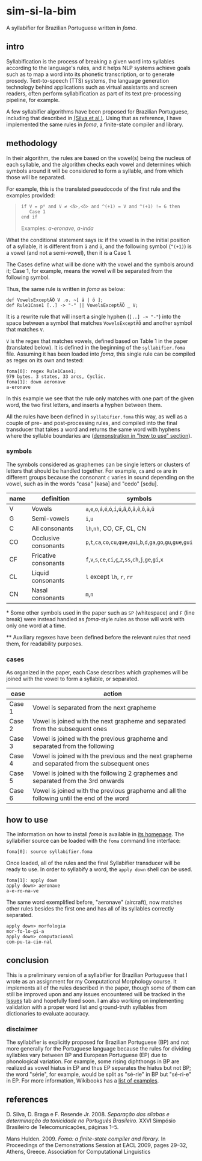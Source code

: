 # sim-si-la-bim
A syllabifier for Brazilian Portuguese written in *foma*.

## intro

Syllabification is the process of breaking a given word into syllables according to the language's rules, and it helps NLP systems achieve goals such as to map a word into its phonetic transcription, or to generate prosody. Text-to-speech (TTS) systems, the language generation technology behind applications such as virtual assistants and screen readers, often perform syllabification as part of its text pre-processing pipeline, for example.

A few syllabifier algorithms have been proposed for Brazilian Portuguese, including that described in [(Silva et al.)](https://biblioteca.sbrt.org.br/articles/2721). Using that as reference, I have implemented the same rules in *foma*, a finite-state compiler and library.

## methodology

In their algorithm, the rules are based on the vowel(s) being the nucleus of each syllable, and the algorithm checks each vowel and determines which symbols around it will be considered to form a syllable, and from which those will be separated.

For example, this is the translated pseudocode of the first rule and the examples provided:

> ```
> if V = p⁰ and V ≠ <ã>,<õ> and ^(+1) = V and ^(+1) != G then
>    Case 1
> end if
> ```
> Examples: _a-eronave, a-inda_


What the conditional statement says is: if the vowel is in the initial position of a syllable, it is different from `ã` and `õ`, and the following symbol (`^(+1)`) is a vowel (and not a semi-vowel), then it is a Case 1.

The Cases define what will be done with the vowel and the symbols around it; Case 1, for example, means the vowel will be separated from the following symbol.

Thus, the same rule is written in *foma* as below:

```
def VowelsExceptÃÕ V .o. ~[ ã | õ ];
def Rule1Case1 [..] -> "-" || VowelsExceptÃÕ _ V;
```

It is a rewrite rule that will insert a single hyphen (`[..] -> "-"`) into the space between a symbol that matches `VowelsExceptÃÕ` and another symbol that matches `V`.

`V` is the regex that matches vowels, defined based on Table 1 in the paper (translated below). It is defined in the beginning of the `syllabifier.foma` file. Assuming it has been loaded into *foma*, this single rule can be compiled as regex on its own and tested:

```
foma[0]: regex Rule1Case1;
979 bytes. 3 states, 33 arcs, Cyclic.
foma[1]: down aeronave
a-eronave
```

In this example we see that the rule only matches with one part of the given word, the two first letters, and inserts a hyphen between them.

All the rules have been defined in `syllabifier.foma` this way, as well as a couple of pre- and post-processing rules, and compiled into the final transducer that takes a word and returns the same word with hyphens where the syllable boundaries are ([demonstration in "how to use" section](#how-to-use)).

### symbols

The symbols considered as graphemes can be single letters or clusters of letters that should be handled together. For example, `ca` and `ce` are in different groups because the consonant `c` varies in sound depending on the vowel, such as in the words "casa" [kasa] and "cedo" [sɛdu].


| name | definition           | symbols                                                                      |
|------|----------------------|------------------------------------------------------------------------------|
| V    | Vowels               | `a`,`e`,`o`,`á`,`é`,`ó`,`í`,`ú`,`ã`,`õ`,`â`,`ê`,`ô`,`à`,`ü`                                  |
| G    | Semi-vowels          | `i`,`u`                                                                         |
| C    | All consonants       | `lh`,`nh`, CO, CF, CL, CN                                                   |
| CO   | Occlusive consonants | `p`,`t`,`ca`,`co`,`cu`,`que`,`qui`,`b`,`d`,`ga`,`go`,`gu`,`gue`,`gui` |
| CF   | Fricative consonants | `f`,`v`,`s`,`ce`,`ci`,`ç`,`z`,`ss`,`ch`,`j`,`ge`,`gi`,`x`                    |
| CL   | Liquid consonants    | `l` except `lh`, `r`, `rr`                                                         |
| CN   | Nasal consonants     | `m`,`n`                                                                         |

\* Some other symbols used in the paper such as `SP` (whitespace) and `F` (line break) were instead handled as *foma*-style rules as those will work with only one word at a time.

\** Auxiliary regexes have been defined before the relevant rules that need them, for readability purposes.

### cases

As organized in the paper, each Case describes which graphemes will be joined with the vowel to form a syllable, or separated.

| case   | action                                                                                           |
|--------|--------------------------------------------------------------------------------------------------|
| Case 1 | Vowel is separated from the next grapheme                                                        |
| Case 2 | Vowel is joined with the next grapheme and separated from the subsequent   ones                  |
| Case 3 | Vowel is joined with the previous grapheme and separated from the   following                    |
| Case 4 | Vowel is joined with the previous and the next grapheme and separated   from the subsequent ones |
| Case 5 | Vowel is joined with the following 2 graphemes and separated from the 3rd   onwards              |
| Case 6 | Vowel is joined with the previous grapheme and all the following until   the end of the word     |


## how to use

The information on how to install *foma* is available in [its homepage](https://fomafst.github.io/). The syllabifier source can be loaded with the `foma` command line interface:

```
foma[0]: source syllabifier.foma
```

Once loaded, all of the rules and the final Syllabifier transducer will be ready to use. In order to syllabify a word, the `apply down` shell can be used.

```
foma[1]: apply down
apply down> aeronave
a-e-ro-na-ve
```

The same word exemplified before, "aeronave" (aircraft), now matches other rules besides the first one and has all of its syllables correctly separated.

```
apply down> morfologia
mor-fo-lo-gi-a
apply down> computacional
com-pu-ta-cio-nal
```

## conclusion
This is a preliminary version of a syllabifier for Brazilian Portuguese that I wrote as an assignment for my Computational Morphology course. It implements all of the rules described in the paper, though some of them can still be improved upon and any issues encountered will be tracked in the [Issues](https://github.com/juliafalcao/sim-si-la-bim/issues) tab and hopefully fixed soon. I am also working on implementing validation with a proper word list and ground-truth syllables from dictionaries to evaluate accuracy.

### disclaimer
The syllabifier is explicitly proposed for Brazilian Portuguese (BP) and not more generally for the Portuguese language because the rules for dividing syllables vary between BP and European Portuguese (EP) due to phonological variation. For example, some rising diphthongs in BP are realized as vowel hiatus in EP and thus EP separates the hiatus but not BP; the word "série", for example, would be split as "sé-rie" in BP but "sé-ri-e" in EP. For more information, Wikibooks has a [list of examples](https://pt.wikibooks.org/wiki/Portugu%C3%AAs/S%C3%ADlaba/Divis%C3%A3o).

## references

D. Silva, D. Braga e F. Resende Jr. 2008. _Separação das sílabas e determinação da tonicidade no Português Brasileiro._ XXVI Simpósio Brasileiro de Telecomunicações, páginas 1–5.

Mans Hulden. 2009. _Foma: a finite-state compiler and library._ In Proceedings of the Demonstrations Session at EACL 2009, pages 29–32, Athens, Greece. Association for Computational Linguistics
